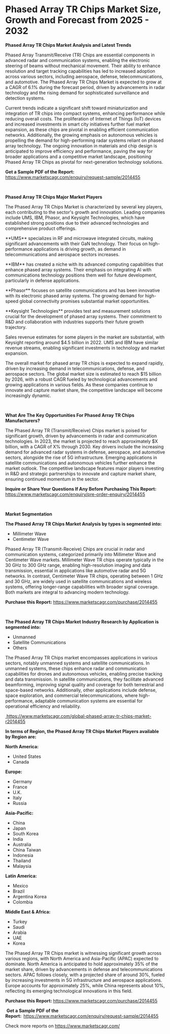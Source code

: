 <p><h1>Phased Array TR Chips Market Size, Growth and Forecast from 2025 - 2032</h1></p><p><strong>Phased Array TR Chips Market Analysis and Latest Trends</strong></p>
<p><p>Phased Array Transmit/Receive (TR) Chips are essential components in advanced radar and communication systems, enabling the electronic steering of beams without mechanical movement. Their ability to enhance resolution and target tracking capabilities has led to increased adoption across various sectors, including aerospace, defense, telecommunications, and automotive. The Phased Array TR Chips Market is expected to grow at a CAGR of 6.1% during the forecast period, driven by advancements in radar technology and the rising demand for sophisticated surveillance and detection systems.</p><p>Current trends indicate a significant shift toward miniaturization and integration of TR chips into compact systems, enhancing performance while reducing overall costs. The proliferation of Internet of Things (IoT) devices and increased investments in smart city initiatives further fuel market expansion, as these chips are pivotal in enabling efficient communication networks. Additionally, the growing emphasis on autonomous vehicles is propelling the demand for high-performing radar systems reliant on phased array technology. The ongoing innovation in materials and chip design is anticipated to improve efficiency and performance, paving the way for broader applications and a competitive market landscape, positioning Phased Array TR Chips as pivotal for next-generation technology solutions.</p></p>
<p><strong>Get a Sample PDF of the Report:&nbsp;</strong> <a href="https://www.marketscagr.com/enquiry/request-sample/2014455?utm_campaign=1944&utm_medium=2&utm_source=Github&utm_content=ia&utm_term=17012025&utm_id=phased-array-tr-chips">https://www.marketscagr.com/enquiry/request-sample/2014455</a></p>
<p>&nbsp;</p>
<p><strong>Phased Array TR Chips Major Market Players</strong></p>
<p><p>The Phased Array TR Chips Market is characterized by several key players, each contributing to the sector's growth and innovation. Leading companies include UMS, IBM, Phasor, and Keysight Technologies, which have established strong positions due to their advanced technologies and comprehensive product offerings.</p><p>**UMS** specializes in RF and microwave integrated circuits, making significant advancements with their GaN technology. Their focus on high-performance applications is driving growth, as demand in telecommunications and aerospace sectors increases.</p><p>**IBM** has created a niche with its advanced computing capabilities that enhance phased array systems. Their emphasis on integrating AI with communications technology positions them well for future development, particularly in defense applications.</p><p>**Phasor** focuses on satellite communications and has been innovative with its electronic phased array systems. The growing demand for high-speed global connectivity promises substantial market opportunities.</p><p>**Keysight Technologies** provides test and measurement solutions crucial for the development of phased array systems. Their commitment to R&D and collaboration with industries supports their future growth trajectory.</p><p>Sales revenue estimates for some players in the market are substantial, with Keysight reporting around $4.5 billion in 2022. UMS and IBM have similar revenue streams, enabling significant investments in technology and market expansion.</p><p>The overall market for phased array TR chips is expected to expand rapidly, driven by increasing demand in telecommunications, defense, and aerospace sectors. The global market size is estimated to reach $15 billion by 2026, with a robust CAGR fueled by technological advancements and growing applications in various fields. As these companies continue to innovate and capture market share, the competitive landscape will become increasingly dynamic.</p></p>
<p>&nbsp;</p>
<p><strong>What Are The Key Opportunities For Phased Array TR Chips Manufacturers?</strong></p>
<p><p>The Phased Array TR (Transmit/Receive) Chips market is poised for significant growth, driven by advancements in radar and communication technologies. In 2023, the market is projected to reach approximately $X billion, with a CAGR of X% through 2030. Key drivers include the increasing demand for advanced radar systems in defense, aerospace, and automotive sectors, alongside the rise of 5G infrastructure. Emerging applications in satellite communications and autonomous vehicles further enhance the market outlook. The competitive landscape features major players investing in R&D and strategic partnerships to innovate and capture market share, ensuring continued momentum in the sector.</p></p>
<p><strong>Inquire or Share Your Questions If Any Before Purchasing This Report:</strong> <a href="https://www.marketscagr.com/enquiry/pre-order-enquiry/2014455?utm_campaign=1944&utm_medium=2&utm_source=Github&utm_content=ia&utm_term=17012025&utm_id=phased-array-tr-chips">https://www.marketscagr.com/enquiry/pre-order-enquiry/2014455</a></p>
<p>&nbsp;</p>
<p><strong>Market Segmentation</strong></p>
<p><strong>The Phased Array TR Chips Market Analysis by types is segmented into:</strong></p>
<p><ul><li>Millimeter Wave</li><li>Centimeter Wave</li></ul></p>
<p><p>Phased Array TR (Transmit-Receive) Chips are crucial in radar and communication systems, categorized primarily into Millimeter Wave and Centimeter Wave markets. Millimeter Wave TR chips operate typically in the 30 GHz to 300 GHz range, enabling high-resolution imaging and data transmission, essential in applications like automotive radar and 5G networks. In contrast, Centimeter Wave TR chips, operating between 1 GHz and 30 GHz, are widely used in satellite communications and wireless systems, offering longer-range capabilities with broader signal coverage. Both markets are integral to advancing modern technology.</p></p>
<p><strong>Purchase this Report:&nbsp;</strong><a href="https://www.marketscagr.com/purchase/2014455?utm_campaign=1944&utm_medium=2&utm_source=Github&utm_content=ia&utm_term=17012025&utm_id=phased-array-tr-chips">https://www.marketscagr.com/purchase/2014455</a></p>
<p>&nbsp;</p>
<p><strong>The Phased Array TR Chips Market Industry Research by Application is segmented into:</strong></p>
<p><ul><li>Unmanned</li><li>Satellite Communications</li><li>Others</li></ul></p>
<p><p>The Phased Array TR Chips market encompasses applications in various sectors, notably unmanned systems and satellite communications. In unmanned systems, these chips enhance radar and communication capabilities for drones and autonomous vehicles, enabling precise tracking and data transmission. In satellite communications, they facilitate advanced beamforming, improving signal quality and coverage for both terrestrial and space-based networks. Additionally, other applications include defense, space exploration, and commercial telecommunications, where high-performance, adaptable communication systems are essential for operational efficiency and reliability.</p></p>
<p><a href="https://www.marketscagr.com/global-phased-array-tr-chips-market-r2014455?utm_campaign=1944&utm_medium=2&utm_source=Github&utm_content=ia&utm_term=17012025&utm_id=phased-array-tr-chips">&nbsp;https://www.marketscagr.com/global-phased-array-tr-chips-market-r2014455</a></p>
<p><strong>In terms of Region, the Phased Array TR Chips Market Players available by Region are:</strong></p>
<p>
    <p> <strong> North America: </strong>
        <ul>
            <li>United States</li>
            <li>Canada</li>
        </ul>
        </p> 
    <p> <strong> Europe: </strong>
        <ul>
            <li>Germany</li>
            <li>France</li>
            <li>U.K.</li>
            <li>Italy</li>
            <li>Russia</li>
        </ul>
        </p> 
    <p> <strong> Asia-Pacific: </strong>
        <ul>
            <li>China</li>
            <li>Japan</li>
            <li>South Korea</li>
            <li>India</li>
            <li>Australia</li>
            <li>China Taiwan</li>
            <li>Indonesia</li>
            <li>Thailand</li>
            <li>Malaysia</li>
        </ul>
        </p> 
    <p> <strong> Latin America: </strong>
        <ul>
            <li>Mexico</li>
            <li>Brazil</li>
            <li>Argentina Korea</li>
            <li>Colombia</li>
        </ul>
        </p> 
    <p> <strong> Middle East & Africa: </strong>
        <ul>
            <li>Turkey</li>
            <li>Saudi</li>
            <li>Arabia</li>
            <li>UAE</li>
            <li>Korea</li>
        </ul>
    </p>
    </p>
<p><p>The Phased Array TR Chips market is witnessing significant growth across various regions, with North America and Asia-Pacific (APAC) expected to dominate. North America is anticipated to hold approximately 35% of the market share, driven by advancements in defense and telecommunications sectors. APAC follows closely, with a projected share of around 30%, fueled by increasing investments in 5G infrastructure and aerospace applications. Europe accounts for approximately 25%, while China represents about 10%, reflecting its emerging technological innovations in this field.</p></p>
<p><strong>Purchase this Report: </strong><a href="https://www.marketscagr.com/purchase/2014455?utm_campaign=1944&utm_medium=2&utm_source=Github&utm_content=ia&utm_term=17012025&utm_id=phased-array-tr-chips">https://www.marketscagr.com/purchase/2014455</a></p>
<p>&nbsp;<strong>Get a Sample PDF of the Report:&nbsp;&nbsp;</strong><a href="https://www.marketscagr.com/enquiry/request-sample/2014455?utm_campaign=1944&utm_medium=2&utm_source=Github&utm_content=ia&utm_term=17012025&utm_id=phased-array-tr-chips">https://www.marketscagr.com/enquiry/request-sample/2014455</a></p>
<p><strong></strong></p>
<p>Check more reports on <a href="https://www.marketscagr.com/?utm_campaign=1944&utm_medium=2&utm_source=Github&utm_content=ia&utm_term=17012025&utm_id=phased-array-tr-chips">https://www.marketscagr.com/</a></p>